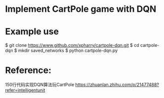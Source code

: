 # Implement CartPole game with DQN

# Example use
$ git clone https://www.github.com/xpharry/cartpole-dqn.git
$ cd cartpole-dqn
$ mkdir saved_networks
$ python cartpole-dqn.py

# Reference:
150行代码实现DQN算法玩CartPole
https://zhuanlan.zhihu.com/p/21477488?refer=intelligentunit
